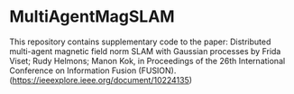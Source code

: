 # MultiAgentMagSLAM

This repository contains supplementary code to the paper: Distributed multi-agent magnetic field norm SLAM with Gaussian processes by Frida Viset; Rudy Helmons; Manon Kok, in Proceedings of the 26th International Conference on Information Fusion (FUSION). 
(https://ieeexplore.ieee.org/document/10224135)

